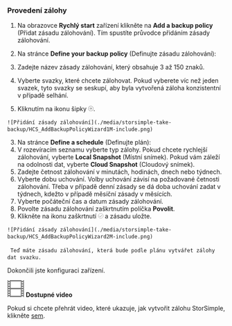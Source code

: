 <!--author=alkohli last changed: 9/17/15-->

### Provedení zálohy

1. Na obrazovce **Rychlý start** zařízení klikněte na **Add a backup policy** (Přidat zásadu zálohování). Tím spustíte průvodce přidáním zásady zálohování. 

2. Na stránce **Define your backup policy** (Definujte zásadu zálohování):
  1. Zadejte název zásady zálohování, který obsahuje 3 až 150 znaků.
  2. Vyberte svazky, které chcete zálohovat. Pokud vyberete víc než jeden svazek, tyto svazky se seskupí, aby byla vytvořená záloha konzistentní v případě selhání.
  3. Kliknutím na ikonu šipky ![ikona šipky](./media/storsimple-take-backup/HCS_ArrowIcon-include.png). 
  
    ![Přidání zásady zálohování](./media/storsimple-take-backup/HCS_AddBackupPolicyWizard1M-include.png)

3. Na stránce **Define a schedule** (Definujte plán):
  1. V rozevíracím seznamu vyberte typ zálohy. Pokud chcete rychlejší zálohování, vyberte **Local Snapshot** (Místní snímek). Pokud vám záleží na odolnosti dat, vyberte **Cloud Snapshot** (Cloudový snímek).
  2. Zadejte četnost zálohování v minutách, hodinách, dnech nebo týdnech.
  3. Vyberte dobu uchování. Volby uchování závisí na požadované četnosti zálohování. Třeba v případě denní zásady se dá doba uchování zadat v týdnech, kdežto v případě měsíční zásady v měsících.
  4. Vyberte počáteční čas a datum zásady zálohování.
  5. Povolte zásadu zálohování zaškrtnutím políčka **Povolit**. 
  6. Klikněte na ikonu zaškrtnutí ![ikona zaškrtnutí](./media/storsimple-take-backup/HCS_CheckIcon-include.png) a zásadu uložte.

    ![Přidání zásady zálohování](./media/storsimple-take-backup/HCS_AddBackupPolicyWizard2M-include.png)
 
     Teď máte zásadu zálohování, která bude podle plánu vytvářet zálohy dat svazku.

Dokončili jste konfiguraci zařízení. 

![Dostupné video](./media/storsimple-take-backup/Video_icon.png) **Dostupné video**

Pokud si chcete přehrát video, které ukazuje, jak vytvořit zálohu StorSimple, klikněte [sem](https://azure.microsoft.com/documentation/videos/take-a-storsimple-backup/).


<!--HONumber=Jun16_HO2-->


